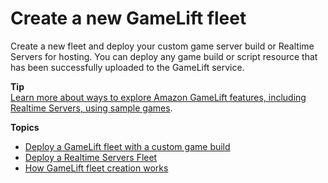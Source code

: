 # Create a new GameLift fleet<a name="fleets-creating-all"></a>

Create a new fleet and deploy your custom game server build or Realtime Servers for hosting\. You can deploy any game build or script resource that has been successfully uploaded to the GameLift service\. 

**Tip**  
[Learn more about ways to explore Amazon GameLift features, including Realtime Servers, using sample games](gamelift-explore.md)\.

**Topics**
+ [Deploy a GameLift fleet with a custom game build](fleets-creating.md)
+ [Deploy a Realtime Servers Fleet](realtime-fleets-creating.md)
+ [How GameLift fleet creation works](fleets-creation-workflow.md)
